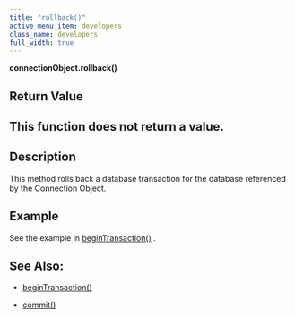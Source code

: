 ```yaml
---
title: "rollback()"
active_menu_item: developers
class_name: developers
full_width: true
---
```



**connectionObject.rollback()**

## Return Value

## This function does not return a value.

## Description

This method rolls back a database transaction for the database referenced by the Connection Object.

## Example

See the example in [beginTransaction()](begintransaction.htm) .

## See Also:

 - [beginTransaction()](begintransaction.htm)

 - [commit()](commit.htm)

